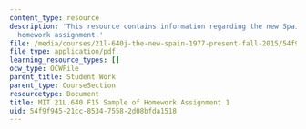```yaml
---
content_type: resource
description: 'This resource contains information regarding the new Spain: Sample of
  homework assignment.'
file: /media/courses/21l-640j-the-new-spain-1977-present-fall-2015/54f9f94521cc853475582d08bfda1518_MIT21L_640JF15_HW1.pdf
file_type: application/pdf
learning_resource_types: []
ocw_type: OCWFile
parent_title: Student Work
parent_type: CourseSection
resourcetype: Document
title: MIT 21L.640 F15 Sample of Homework Assignment 1
uid: 54f9f945-21cc-8534-7558-2d08bfda1518
---
```

